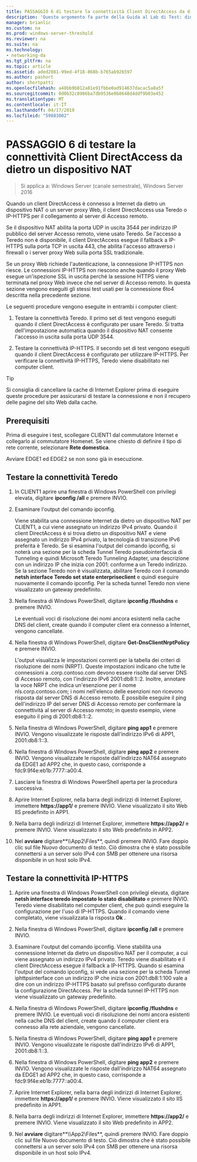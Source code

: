 ```yaml
---
title: PASSAGGIO 6 di testare la connettività Client DirectAccess da dietro un dispositivo NAT
description: 'Questo argomento fa parte della Guida al Lab di Test: dimostrare DirectAccess in un Cluster con bilanciamento carico di rete di Windows per Windows Server 2016'
manager: brianlic
ms.custom: na
ms.prod: windows-server-threshold
ms.reviewer: na
ms.suite: na
ms.technology:
- networking-da
ms.tgt_pltfrm: na
ms.topic: article
ms.assetid: aded2881-99ed-4f18-868b-b765ab926597
ms.author: pashort
author: shortpatti
ms.openlocfilehash: a48bb9b012a81e91fbbe0ad914637dacac5a8a5f
ms.sourcegitcommit: 0d0b32c8986ba7db9536e0b8648d4ddf9b03e452
ms.translationtype: MT
ms.contentlocale: it-IT
ms.lasthandoff: 04/17/2019
ms.locfileid: "59883002"
---
```

# <a name="step-6-test-directaccess-client-connectivity-from-behind-a-nat-device"></a>PASSAGGIO 6 di testare la connettività Client DirectAccess da dietro un dispositivo NAT

>Si applica a: Windows Server (canale semestrale), Windows Server 2016

Quando un client DirectAccess è connesso a Internet da dietro un dispositivo NAT o un server proxy Web, il client DirectAccess usa Teredo o IP-HTTPS per il collegamento al server di Accesso remoto. 

Se il dispositivo NAT abilita la porta UDP in uscita 3544 per indirizzo IP pubblico del server Accesso remoto, viene usato Teredo. Se l'accesso a Teredo non è disponibile, il client DirectAccess esegue il fallback a IP-HTTPS sulla porta TCP in uscita 443, che abilita l'accesso attraverso i firewall o i server proxy Web sulla porta SSL tradizionale. 

Se un proxy Web richiede l'autenticazione, la connessione IP-HTTPS non riesce. Le connessioni IP-HTTPS non riescono anche quando il proxy Web esegue un'ispezione SSL in uscita perché la sessione HTTPS viene terminata nel proxy Web invece che nel server di Accesso remoto. In questa sezione vengono eseguiti gli stessi test usati per la connessione 6to4 descritta nella precedente sezione.  
  
Le seguenti procedure vengono eseguite in entrambi i computer client:  
  
1. Testare la connettività Teredo. Il primo set di test vengono eseguiti quando il client DirectAccess è configurato per usare Teredo. Si tratta dell'impostazione automatica quando il dispositivo NAT consente l'accesso in uscita sulla porta UDP 3544.  
  
2. Testare la connettività IP-HTTPS. Il secondo set di test vengono eseguiti quando il client DirectAccess è configurato per utilizzare IP-HTTPS. Per verificare la connettività IP-HTTPS, Teredo viene disabilitato nei computer client.  
  
> [!TIP]  
> Si consiglia di cancellare la cache di Internet Explorer prima di eseguire queste procedure per assicurarsi di testare la connessione e non il recupero delle pagine del sito Web dalla cache.  
  
## <a name="prerequisites"></a>Prerequisiti

Prima di eseguire i test, scollegare CLIENT1 dal commutatore Internet e collegarlo al commutatore Homenet. Se viene chiesto di definire il tipo di rete corrente, selezionare **Rete domestica**.  
  
Avviare EDGE1 ed EDGE2 se non sono già in esecuzione.  
  
## <a name="test-teredo-connectivity"></a>Testare la connettività Teredo  
  
1.  In CLIENT1 aprire una finestra di Windows PowerShell con privilegi elevata, digitare **ipconfig /all** e premere INVIO.  
  
2.  Esaminare l'output del comando ipconfig.  
  
    Viene stabilita una connessione Internet da dietro un dispositivo NAT per CLIENT1, a cui viene assegnato un indirizzo IPv4 privato. Quando il client DirectAccess è si trova dietro un dispositivo NAT e viene assegnato un indirizzo IPv4 privato, la tecnologia di transizione IPv6 preferita è Teredo. Se si esamina l'output del comando ipconfig, si noterà una sezione per la scheda Tunnel Teredo pseudointerfaccia di Tunneling e quindi Microsoft Teredo Tunneling Adapter, una descrizione con un indirizzo IP che inizia con 2001: conforme a un Teredo indirizzo. Se la sezione Teredo non è visualizzata, abilitare Teredo con il comando **netsh interface Teredo set state enterpriseclient** e quindi eseguire nuovamente il comando ipconfig. Per la scheda tunnel Teredo non viene visualizzato un gateway predefinito.  
  
3.  Nella finestra di Windows PowerShell, digitare **ipconfig /flushdns** e premere INVIO.  
  
    Le eventuali voci di risoluzione dei nomi ancora esistenti nella cache DNS del client, create quando il computer client era connesso a Internet, vengono cancellate.  
  
4.  Nella finestra di Windows PowerShell, digitare **Get-DnsClientNrptPolicy** e premere INVIO.  
  
    L'output visualizza le impostazioni correnti per la tabella dei criteri di risoluzione dei nomi (NRPT). Queste impostazioni indicano che tutte le connessioni a .corp.contoso.com devono essere risolte dal server DNS di Accesso remoto, con l'indirizzo IPv6 2001:db8:1::2. Inoltre, annotare la voce NRPT che indica un'esenzione per il nome nls.corp.contoso.com; i nomi nell'elenco delle esenzioni non ricevono risposta dal server DNS di Accesso remoto. È possibile eseguire il ping dell'indirizzo IP del server DNS di Accesso remoto per confermare la connettività al server di Accesso remoto; in questo esempio, viene eseguito il ping di 2001:db8:1::2.  
  
5.  Nella finestra di Windows PowerShell, digitare **ping app1** e premere INVIO. Vengono visualizzate le risposte dall'indirizzo IPv6 di APP1, 2001:db8:1::3.  
  
6.  Nella finestra di Windows PowerShell, digitare **ping app2** e premere INVIO. Vengono visualizzate le risposte dall'indirizzo NAT64 assegnato da EDGE1 ad APP2 che, in questo caso, corrisponde a fdc9:9f4e:eb1b:7777::a00:4.  
  
7.  Lasciare la finestra di Windows PowerShell aperta per la procedura successiva.  
  
8.  Aprire Internet Explorer, nella barra degli indirizzi di Internet Explorer, immettere **https://app1/** e premere INVIO. Viene visualizzato il sito Web IIS predefinito in APP1.  
  
9. Nella barra degli indirizzi di Internet Explorer, immettere **https://app2/** e premere INVIO. Viene visualizzato il sito Web predefinito in APP2.  
  
10. Nel **avviare** digitare**\\\App2\Files**, quindi premere INVIO. Fare doppio clic sul file Nuovo documento di testo. Ciò dimostra che è stato possibile connettersi a un server solo IPv4 con SMB per ottenere una risorsa disponibile in un host solo IPv4.  
  
## <a name="test-ip-https-connectivity"></a>Testare la connettività IP-HTTPS  
  
1.  Aprire una finestra di Windows PowerShell con privilegi elevata, digitare **netsh interface teredo impostato lo stato disabilitato** e premere INVIO. Teredo viene disabilitato nel computer client, che può quindi eseguire la configurazione per l'uso di IP-HTTPS. Quando il comando viene completato, viene visualizzata la risposta **Ok** .  
  
2.  Nella finestra di Windows PowerShell, digitare **ipconfig /all** e premere INVIO.  
  
3.  Esaminare l'output del comando ipconfig. Viene stabilita una connessione Internet da dietro un dispositivo NAT per il computer, a cui viene assegnato un indirizzo IPv4 privato. Teredo viene disabilitato e il client DirectAccess esegue il fallback a IP-HTTPS. Quando si esamina l'output del comando ipconfig, si vede una sezione per la scheda Tunnel iphttpsinterface con un indirizzo IP che inizia con 2001:db8:1:100 vale a dire con un indirizzo IP-HTTPS basato sul prefisso configurato durante la configurazione DirectAccess. Per la scheda tunnel IP-HTTPS non viene visualizzato un gateway predefinito.  
  
4.  Nella finestra di Windows PowerShell, digitare **ipconfig /flushdns** e premere INVIO. Le eventuali voci di risoluzione dei nomi ancora esistenti nella cache DNS del client, create quando il computer client era connesso alla rete aziendale, vengono cancellate.  
  
5.  Nella finestra di Windows PowerShell, digitare **ping app1** e premere INVIO. Vengono visualizzate le risposte dall'indirizzo IPv6 di APP1, 2001:db8:1::3.  
  
6.  Nella finestra di Windows PowerShell, digitare **ping app2** e premere INVIO. Vengono visualizzate le risposte dall'indirizzo NAT64 assegnato da EDGE1 ad APP2 che, in questo caso, corrisponde a fdc9:9f4e:eb1b:7777::a00:4.  
  
7.  Aprire Internet Explorer, nella barra degli indirizzi di Internet Explorer, immettere **https://app1/** e premere INVIO. Viene visualizzato il sito IIS predefinito in APP1.  
  
8.  Nella barra degli indirizzi di Internet Explorer, immettere **https://app2/** e premere INVIO. Viene visualizzato il sito Web predefinito in APP2.  
  
9. Nel **avviare** digitare**\\\App2\Files**, quindi premere INVIO. Fare doppio clic sul file Nuovo documento di testo. Ciò dimostra che è stato possibile connettersi a un server solo IPv4 con SMB per ottenere una risorsa disponibile in un host solo IPv4.
